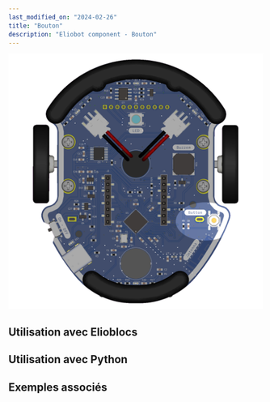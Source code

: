 ```yaml
---
last_modified_on: "2024-02-26"
title: "Bouton"
description: "Eliobot component - Bouton"
---
```



![Eliobot button](<../../static/img/eliobot/button/Eliobot - Button.png>)

## Utilisation avec Elioblocs

## Utilisation avec Python

## Exemples associés
